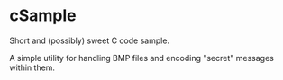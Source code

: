 # cSample
Short and (possibly) sweet C code sample.

A simple utility for handling BMP files and encoding "secret" messages within them.
